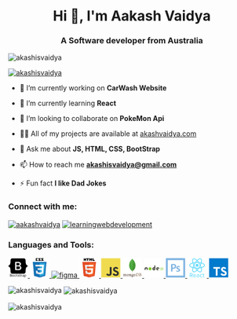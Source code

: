 <h1 align="center">Hi 👋, I'm Aakash Vaidya</h1>
<h3 align="center">A Software developer from Australia</h3>

<p align="left"> <img src="https://komarev.com/ghpvc/?username=akashisvaidya&label=Profile%20views&color=0e75b6&style=flat" alt="akashisvaidya" /> </p>

<p align="left"> <a href="https://github.com/ryo-ma/github-profile-trophy"><img src="https://github-profile-trophy.vercel.app/?username=akashisvaidya" alt="akashisvaidya" /></a> </p>

- 🔭 I’m currently working on **CarWash Website**

- 🌱 I’m currently learning **React**

- 👯 I’m looking to collaborate on **PokeMon Api**

- 👨‍💻 All of my projects are available at [akashvaidya.com](akashvaidya.com)

- 💬 Ask me about **JS, HTML, CSS, BootStrap**

- 📫 How to reach me **akashisvaidya@gmail.com**

- ⚡ Fun fact **I like Dad Jokes**

<h3 align="left">Connect with me:</h3>
<p align="left">
<a href="https://linkedin.com/in/aakashvaidya" target="blank"><img align="center" src="https://raw.githubusercontent.com/rahuldkjain/github-profile-readme-generator/master/src/images/icons/Social/linked-in-alt.svg" alt="aakashvaidya" height="30" width="40" /></a>
<a href="https://instagram.com/learningwebdevelopment" target="blank"><img align="center" src="https://raw.githubusercontent.com/rahuldkjain/github-profile-readme-generator/master/src/images/icons/Social/instagram.svg" alt="learningwebdevelopment" height="30" width="40" /></a>
</p>

<h3 align="left">Languages and Tools:</h3>
<p align="left"> <a href="https://getbootstrap.com" target="_blank" rel="noreferrer"> <img src="https://raw.githubusercontent.com/devicons/devicon/master/icons/bootstrap/bootstrap-plain-wordmark.svg" alt="bootstrap" width="40" height="40"/> </a> <a href="https://www.w3schools.com/css/" target="_blank" rel="noreferrer"> <img src="https://raw.githubusercontent.com/devicons/devicon/master/icons/css3/css3-original-wordmark.svg" alt="css3" width="40" height="40"/> </a> <a href="https://www.figma.com/" target="_blank" rel="noreferrer"> <img src="https://www.vectorlogo.zone/logos/figma/figma-icon.svg" alt="figma" width="40" height="40"/> </a> <a href="https://www.w3.org/html/" target="_blank" rel="noreferrer"> <img src="https://raw.githubusercontent.com/devicons/devicon/master/icons/html5/html5-original-wordmark.svg" alt="html5" width="40" height="40"/> </a> <a href="https://developer.mozilla.org/en-US/docs/Web/JavaScript" target="_blank" rel="noreferrer"> <img src="https://raw.githubusercontent.com/devicons/devicon/master/icons/javascript/javascript-original.svg" alt="javascript" width="40" height="40"/> </a> <a href="https://www.mongodb.com/" target="_blank" rel="noreferrer"> <img src="https://raw.githubusercontent.com/devicons/devicon/master/icons/mongodb/mongodb-original-wordmark.svg" alt="mongodb" width="40" height="40"/> </a> <a href="https://nodejs.org" target="_blank" rel="noreferrer"> <img src="https://raw.githubusercontent.com/devicons/devicon/master/icons/nodejs/nodejs-original-wordmark.svg" alt="nodejs" width="40" height="40"/> </a> <a href="https://www.photoshop.com/en" target="_blank" rel="noreferrer"> <img src="https://raw.githubusercontent.com/devicons/devicon/master/icons/photoshop/photoshop-line.svg" alt="photoshop" width="40" height="40"/> </a> <a href="https://reactjs.org/" target="_blank" rel="noreferrer"> <img src="https://raw.githubusercontent.com/devicons/devicon/master/icons/react/react-original-wordmark.svg" alt="react" width="40" height="40"/> </a> <a href="https://www.typescriptlang.org/" target="_blank" rel="noreferrer"> <img src="https://raw.githubusercontent.com/devicons/devicon/master/icons/typescript/typescript-original.svg" alt="typescript" width="40" height="40"/> </a> </p>

<p><img align="left" src="https://github-readme-stats.vercel.app/api/top-langs?username=akashisvaidya&show_icons=true&locale=en&layout=compact" alt="akashisvaidya" /></p>

<p>&nbsp;<img align="center" src="https://github-readme-stats.vercel.app/api?username=akashisvaidya&show_icons=true&locale=en" alt="akashisvaidya" /></p>

<p><img align="center" src="https://github-readme-streak-stats.herokuapp.com/?user=akashisvaidya&" alt="akashisvaidya" /></p>

